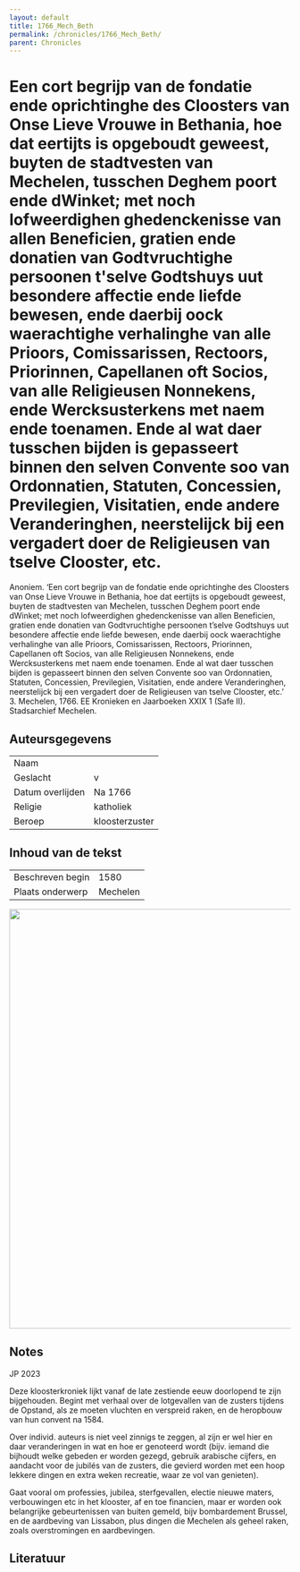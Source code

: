```yaml
---
layout: default
title: 1766_Mech_Beth
permalink: /chronicles/1766_Mech_Beth/
parent: Chronicles
--- 
```



# Een cort begrijp van de fondatie ende oprichtinghe des Cloosters van Onse Lieve Vrouwe in Bethania, hoe dat eertijts is opgeboudt geweest, buyten de stadtvesten van Mechelen, tusschen Deghem poort ende dWinket; met noch lofweerdighen ghedenckenisse van allen Beneficien, gratien ende donatien van Godtvruchtighe persoonen t'selve Godtshuys uut besondere affectie ende liefde bewesen, ende daerbij oock waerachtighe verhalinghe van alle Prioors, Comissarissen, Rectoors, Priorinnen, Capellanen oft Socios, van alle Religieusen Nonnekens, ende Wercksusterkens met naem ende toenamen. Ende al wat daer tusschen bijden is gepasseert binnen den selven Convente soo van Ordonnatien, Statuten, Concessien, Previlegien, Visitatien, ende andere Veranderinghen, neerstelijck bij een vergadert doer de Religieusen van tselve Clooster, etc. 

Anoniem. ‘Een cort begrijp van de fondatie ende oprichtinghe des Cloosters van Onse Lieve Vrouwe in Bethania, hoe dat eertijts is opgeboudt geweest, buyten de stadtvesten van Mechelen, tusschen Deghem poort ende dWinket; met noch lofweerdighen ghedenckenisse van allen Beneficien, gratien ende donatien van Godtvruchtighe persoonen t’selve Godtshuys uut besondere affectie ende liefde bewesen, ende daerbij oock waerachtighe verhalinghe van alle Prioors, Comissarissen, Rectoors, Priorinnen, Capellanen oft Socios, van alle Religieusen Nonnekens, ende Wercksusterkens met naem ende toenamen. Ende al wat daer tusschen bijden is gepasseert binnen den selven Convente soo van Ordonnatien, Statuten, Concessien, Previlegien, Visitatien, ende andere Veranderinghen, neerstelijck bij een vergadert doer de Religieusen van tselve Clooster, etc.’ 3. Mechelen, 1766. EE Kronieken en Jaarboeken XXIX 1 (Safe II). Stadsarchief Mechelen. 

## Auteursgegevens 

| | | 
| --------------- | --------------- | 
| Naam |   | 
| Geslacht | v | 
| Datum overlijden | Na 1766 | 
| Religie | katholiek | 
| Beroep | kloosterzuster | 

## Inhoud van de tekst 

| | | 
| --------------- | --------------- | 
| Beschreven begin | 1580 | 
| Plaats onderwerp | Mechelen | 

[<img src="..\..\barplots_chronicles\1766_Mech_Beth.jpg" width="750"/>](..\..\barplots_chronicles\1766_Mech_Beth.jpg) 

## Notes 

JP 2023

Deze kloosterkroniek lijkt vanaf de late zestiende eeuw doorlopend te zijn
bijgehouden. Begint met verhaal over de lotgevallen van de zusters tijdens de
Opstand, als ze moeten vluchten en verspreid raken, en de heropbouw van hun
convent na 1584.

Over individ. auteurs is niet veel zinnigs te zeggen, al zijn er wel hier en
daar veranderingen in wat en hoe er genoteerd wordt (bijv. iemand die bijhoudt
welke gebeden er worden gezegd, gebruik arabische cijfers, en aandacht voor de
jubilés van de zusters, die gevierd worden met een hoop lekkere dingen en
extra weken recreatie, waar ze vol van genieten).

Gaat vooral om professies, jubilea, sterfgevallen, electie nieuwe maters,
verbouwingen etc in het klooster, af en toe financien, maar er worden ook
belangrijke gebeurtenissen van buiten gemeld, bijv bombardement Brussel, en de
aardbeving van Lissabon, plus dingen die Mechelen als geheel raken, zoals
overstromingen en aardbevingen.



## Literatuur 

